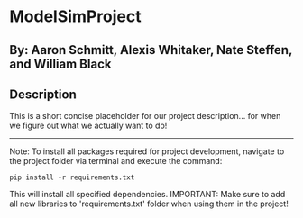 # ModelSimProject
## By: Aaron Schmitt, Alexis Whitaker, Nate Steffen, and William Black

Description
-----------
This is a short concise placeholder for our project description... for when we figure out what we actually want to do!

----------------------------------------------------------------------------------------------------------------
Note:
To install all packages required for project development, navigate to the project folder via terminal and execute the command:

```
pip install -r requirements.txt
```

This will install all specified dependencies. 
IMPORTANT: Make sure to add all new libraries to 'requirements.txt' folder when using them in the project!